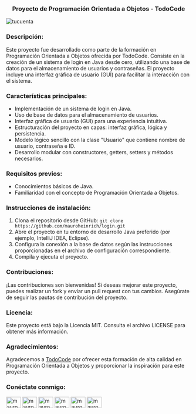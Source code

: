 <h3 align="center">Proyecto de Programación Orientada a Objetos - TodoCode</h3>

<p align="left"> <img src="https://komarev.com/ghpvc/?username=tucuenta&label=Profile%20views&color=0e75b6&style=flat" alt="tucuenta" /> </p>

<h3 align="left">Descripción:</h3>
<p align="left">Este proyecto fue desarrollado como parte de la formación en Programación Orientada a Objetos ofrecida por TodoCode. Consiste en la creación de un sistema de login en Java desde cero, utilizando una base de datos para el almacenamiento de usuarios y contraseñas. El proyecto incluye una interfaz gráfica de usuario (GUI) para facilitar la interacción con el sistema.</p>

<h3 align="left">Características principales:</h3>
<ul>
  <li>Implementación de un sistema de login en Java.</li>
  <li>Uso de base de datos para el almacenamiento de usuarios.</li>
  <li>Interfaz gráfica de usuario (GUI) para una experiencia intuitiva.</li>
  <li>Estructuración del proyecto en capas: interfaz gráfica, lógica y persistencia.</li>
  <li>Modelo lógico sencillo con la clase "Usuario" que contiene nombre de usuario, contraseña e ID.</li>
  <li>Desarrollo modular con constructores, getters, setters y métodos necesarios.</li>
</ul>

<h3 align="left">Requisitos previos:</h3>
<ul>
  <li>Conocimientos básicos de Java.</li>
  <li>Familiaridad con el concepto de Programación Orientada a Objetos.</li>
</ul>

<h3 align="left">Instrucciones de instalación:</h3>
<ol>
  <li>Clona el repositorio desde GitHub: <code>git clone https://github.com/mauroheinrich/login.git</code></li>
  <li>Abre el proyecto en tu entorno de desarrollo Java preferido (por ejemplo, IntelliJ IDEA, Eclipse).</li>
  <li>Configura la conexión a la base de datos según las instrucciones proporcionadas en el archivo de configuración correspondiente.</li>
  <li>Compila y ejecuta el proyecto.</li>
</ol>

<h3 align="left">Contribuciones:</h3>
<p>¡Las contribuciones son bienvenidas! Si deseas mejorar este proyecto, puedes realizar un fork y enviar un pull request con tus cambios. Asegúrate de seguir las pautas de contribución del proyecto.</p>

<h3 align="left">Licencia:</h3>
<p>Este proyecto está bajo la Licencia MIT. Consulta el archivo LICENSE para obtener más información.</p>

<h3 align="left">Agradecimientos:</h3>
<p> Agradecemos a <a href="https://github.com/todocodeacademy">TodoCode</a> por ofrecer esta formación de alta calidad en Programación Orientada a Objetos y proporcionar la inspiración para este proyecto.</p>


<h3 align="left">Conéctate conmigo:</h3>
<p align="left">
  <a href="https://twitter.com/mauroheinrich" target="_blank"><img align="center" src="https://raw.githubusercontent.com/rahuldkjain/github-profile-readme-generator/master/src/images/icons/Social/twitter.svg" alt="mauroheinrich" height="30" width="40" /></a>
  <a href="https://linkedin.com/in/mauroheinrich" target="_blank"><img align="center" src="https://raw.githubusercontent.com/rahuldkjain/github-profile-readme-generator/master/src/images/icons/Social/linked-in-alt.svg" alt="mauroheinrich" height="30" width="40" /></a>
  <a href="https://stackoverflow.com/users/20105268/mauro-heinrich" target="_blank"><img align="center" src="https://raw.githubusercontent.com/rahuldkjain/github-profile-readme-generator/master/src/images/icons/Social/stack-overflow.svg" alt="mauroheinrich" height="30" width="40" /></a>
  <a href="https://fb.com/mauroheinrich" target="_blank"><img align="center" src="https://raw.githubusercontent.com/rahuldkjain/github-profile-readme-generator/master/src/images/icons/Social/facebook.svg" alt="mauroheinrich" height="30" width="40" /></a>
  <a href="https://instagram.com/mauroheinrich" target="_blank"><img align="center" src="https://raw.githubusercontent.com/rahuldkjain/github-profile-readme-generator/master/src/images/icons/Social/instagram.svg" alt="mauroheinrich" height="30" width="40" /></a>
  <a href="https://discord.gg/mauroheinrich" target="_blank"><img align="center" src="https://raw.githubusercontent.com/rahuldkjain/github-profile-readme-generator/master/src/images/icons/Social/discord.svg" alt="mauroheinrich" height="30" width="40" /></a>
</p>

